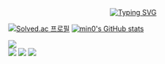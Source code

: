 <div align= "center">
<a href="https://git.io/typing-svg"><img src="https://readme-typing-svg.demolab.com?font=Luckiest+Guy&size=70&pause=1000&color=F7D600&center=true&vCenter=true&width=700&height=100&lines=NKyeong's+GitHub" alt="Typing SVG" /></a>
</div>

[![Solved.ac 프로필](http://mazassumnida.wtf/api/v2/generate_badge?boj=k008583)](https://solved.ac/k008583)  [![min0's GitHub stats](https://github-readme-stats.vercel.app/api?username=NKyeong&show_icons=true&theme=gruvbox_light&count_private=true)](https://github.com/anuraghazra/github-readme-stats)
<div><img src="https://img.shields.io/badge/Python-3776AB?style=for-the-badge&logo=Python&logoColor=white"></div>
<div><img src="https://img.shields.io/badge/pycharm-143?style=for-the-badge&logo=pycharm&logoColor=green&color=black&labelColor=balck"> <img src="https://img.shields.io/badge/Visual%20Studio%20Code-0078d7.svg?style=for-the-badge&logo=visual-studio-code&logoColor=white"> <img src="https://img.shields.io/badge/jupyter-%23FA0F00.svg?style=for-the-badge&logo=jupyter&logoColor=white"></div>
